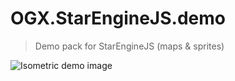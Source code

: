# OGX.StarEngineJS.demo
>Demo pack for StarEngineJS (maps & sprites)

![Isometric demo image](https://drive.google.com/file/d/1nN9yVXdsfAJBV3XpbVFwVZy9LmtKS06O/view?usp=sharing)


